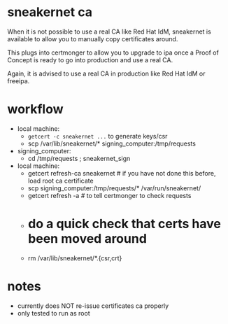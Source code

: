 # sneakernet ca

When it is not possible to use a real CA like Red Hat IdM,
sneakernet is available to allow you to manually copy certificates around.

This plugs into certmonger to allow you to upgrade to ipa once a Proof of Concept is
ready to go into production and use a real CA.

Again, it is advised to use a real CA in production like Red Hat IdM or freeipa.

# workflow

- local machine:
  + `getcert -c sneakernet ...` to generate keys/csr
  + scp /var/lib/sneakernet/* signing_computer:/tmp/requests
- signing_computer:
  + cd /tmp/requests ; sneakernet_sign
- local machine:
  + getcert refresh-ca sneakernet # if you have not done this before, load root ca certificate
  + scp signing_computer:/tmp/requests/\* /var/run/sneakernet/
  + getcert refresh -a # to tell certmonger to check requests
  + # do a quick check that certs have been moved around
  + rm /var/lib/sneakernet/*.{csr,crt}

# notes

- currently does NOT re-issue certificates ca properly
- only tested to run as root
